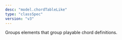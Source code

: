 ```yaml
---
desc: "model.chordTableLike"
type: "classSpec"
version: "v3"
---
```


Groups elements that group playable chord definitions.